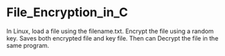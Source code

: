 # File_Encryption_in_C
In Linux, load a file using the filename.txt.  Encrypt the file using a random key.  Saves both encrypted file and key file.  Then can Decrypt the file in the same program.
